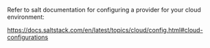Refer to salt documentation for configuring a provider for your cloud environment:

https://docs.saltstack.com/en/latest/topics/cloud/config.html#cloud-configurations